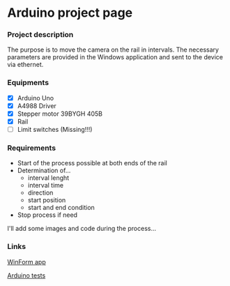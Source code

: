 # Arduino project page

### Project description

The purpose is to move the camera on the rail in intervals. The necessary parameters are provided in the Windows application and sent to the device via ethernet.

### Equipments

- [x] Arduino Uno
- [x] A4988 Driver
- [x] Stepper motor 39BYGH 405B
- [x] Rail
- [ ] Limit switches (Missing!!!) 

### Requirements

- Start of the process possible at both ends of the rail
- Determination of...
  - interval lenght
  - interval time
  - direction
  - start position
  - start and end condition
- Stop process if need

I'll add some images and code during the process...

### Links

[WinForm app](https://github.com/temppase/UnoControlApp)

[Arduino tests](https://github.com/temppase/ArduinoUnoTest)

